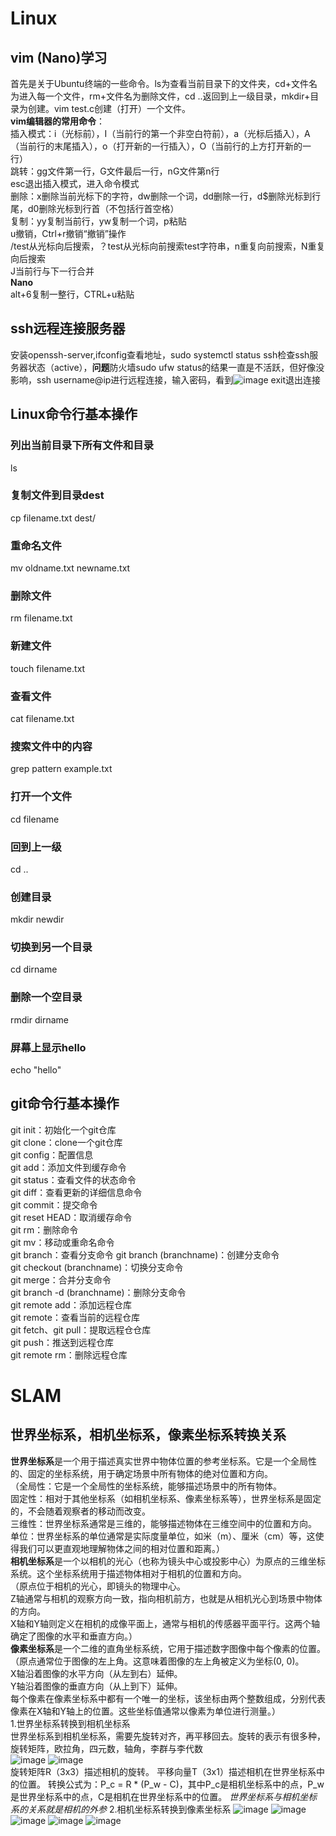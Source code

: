 # Linux
## vim (Nano)学习
首先是关于Ubuntu终端的一些命令。ls为查看当前目录下的文件夹，cd+文件名为进入每一个文件，rm+文件名为删除文件，cd ..返回到上一级目录，mkdir+目录为创建。vim test.c创建（打开）一个文件。  
**vim编辑器的常用命令**：  
插入模式：i（光标前），I（当前行的第一个非空白符前），a（光标后插入），A（当前行的末尾插入），o（打开新的一行插入），O（当前行的上方打开新的一行）  
跳转：gg文件第一行，G文件最后一行，nG文件第n行  
esc退出插入模式，进入命令模式  
删除：x删除当前光标下的字符，dw删除一个词，dd删除一行，d$删除光标到行尾，d0删除光标到行首（不包括行首空格）  
复制：yy复制当前行，yw复制一个词，p粘贴  
u撤销，Ctrl+r撤销“撤销”操作  
/test从光标向后搜索，？test从光标向前搜索test字符串，n重复向前搜索，N重复向后搜索  
J当前行与下一行合并  
**Nano**  
alt+6复制一整行，CTRL+u粘贴  
## ssh远程连接服务器  
安装openssh-server,ifconfig查看地址，sudo systemctl status ssh检查ssh服务器状态（active），**问题**防火墙sudo ufw status的结果一直是不活跃，但好像没影响，ssh username@ip进行远程连接，输入密码，看到![image](https://github.com/user-attachments/assets/77824fac-01f3-41cb-a349-0e8b2fc78594)
exit退出连接

## Linux命令行基本操作  
### 列出当前目录下所有文件和目录  
ls
### 复制文件到目录dest  
cp filename.txt dest/  
### 重命名文件  
mv oldname.txt newname.txt  
### 删除文件
rm filename.txt
### 新建文件
touch filename.txt
### 查看文件
cat filename.txt
### 搜索文件中的内容
grep pattern example.txt
### 打开一个文件
cd filename  
### 回到上一级  
cd ..
### 创建目录
mkdir newdir  
### 切换到另一个目录
cd dirname  
### 删除一个空目录
rmdir dirname
### 屏幕上显示hello  
echo "hello"    
## git命令行基本操作
  git init：初始化一个git仓库   
  git clone：clone一个git仓库  
  git config：配置信息  
  git add：添加文件到缓存命令  
  git status：查看文件的状态命令  
  git diff：查看更新的详细信息命令  
  git commit：提交命令  
  git reset HEAD：取消缓存命令  
  git rm：删除命令  
  git mv：移动或重命名命令  
  git branch：查看分支命令
  git branch (branchname)：创建分支命令    
  git checkout (branchname)：切换分支命令  
  git merge：合并分支命令  
  git branch -d (branchname)：删除分支命令  
  git remote add：添加远程仓库  
  git remote：查看当前的远程仓库  
  git fetch、git pull：提取远程仓仓库  
  git push：推送到远程仓库  
  git remote rm：删除远程仓库  
# SLAM
## 世界坐标系，相机坐标系，像素坐标系转换关系  
**世界坐标系**是一个用于描述真实世界中物体位置的参考坐标系。它是一个全局性的、固定的坐标系统，用于确定场景中所有物体的绝对位置和方向。  
  （全局性：它是一个全局性的坐标系统，能够描述场景中的所有物体。   
    固定性：相对于其他坐标系（如相机坐标系、像素坐标系等），世界坐标系是固定的，不会随着观察者的移动而改变。  
    三维性：世界坐标系通常是三维的，能够描述物体在三维空间中的位置和方向。  
    单位：世界坐标系的单位通常是实际度量单位，如米（m）、厘米（cm）等，这使得我们可以更直观地理解物体之间的相对位置和距离。）  
**相机坐标系**是一个以相机的光心（也称为镜头中心或投影中心）为原点的三维坐标系统。这个坐标系统用于描述物体相对于相机的位置和方向。  
  （原点位于相机的光心，即镜头的物理中心。  
    Z轴通常与相机的观察方向一致，指向相机前方，也就是从相机光心到场景中物体的方向。  
    X轴和Y轴则定义在相机的成像平面上，通常与相机的传感器平面平行。这两个轴确定了图像的水平和垂直方向。）    
**像素坐标系**是一个二维的直角坐标系统，它用于描述数字图像中每个像素的位置。  
  （原点通常位于图像的左上角。这意味着图像的左上角被定义为坐标(0, 0)。  
    X轴沿着图像的水平方向（从左到右）延伸。  
    Y轴沿着图像的垂直方向（从上到下）延伸。  
    每个像素在像素坐标系中都有一个唯一的坐标，该坐标由两个整数组成，分别代表像素在X轴和Y轴上的位置。这些坐标值通常以像素为单位进行测量。）    
1.世界坐标系转换到相机坐标系    
  世界坐标系到相机坐标系，需要先旋转对齐，再平移回去。旋转的表示有很多种，旋转矩阵，欧拉角，四元数，轴角，李群与李代数  
  ![image](https://github.com/user-attachments/assets/8fddc097-9db5-4fb4-a54a-dae9f9541f6e)
  ![image](https://github.com/user-attachments/assets/98c4caa6-3c6c-49d5-b70a-7818a72aec7c)  
  旋转矩阵R（3x3）描述相机的旋转。
  平移向量T（3x1）描述相机在世界坐标系中的位置。
  转换公式为：P_c = R * (P_w - C)，其中P_c是相机坐标系中的点，P_w是世界坐标系中的点，C是相机在世界坐标系中的位置。
*世界坐标系与相机坐标系的关系就是相机的外参*
2.相机坐标系转换到像素坐标系
![image](https://github.com/user-attachments/assets/3c48d01a-7f9e-43fe-9260-d9d7253a39a0)
![image](https://github.com/user-attachments/assets/fbb890d8-0a4d-46b4-8acb-85f2204e942b)
![image](https://github.com/user-attachments/assets/881bad6f-7adb-4059-a9cc-0aca009b0308)
![image](https://github.com/user-attachments/assets/70fb71b1-0ad8-4106-a9d4-ec4efa33d355)
![image](https://github.com/user-attachments/assets/b2292132-b0f6-4a73-8133-90716444ef25)







